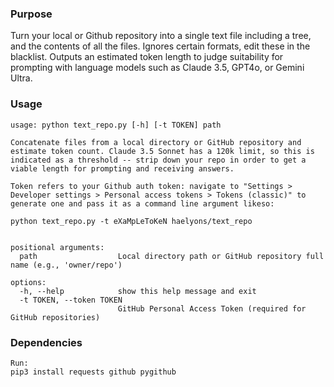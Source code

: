 ### Purpose
Turn your local or Github repository into a single text file including a tree, and the contents of all the files. Ignores certain formats, edit these in the blacklist. Outputs an estimated token length to judge suitability for prompting with language models such as Claude 3.5, GPT4o, or Gemini Ultra.  

### Usage
```
usage: python text_repo.py [-h] [-t TOKEN] path

Concatenate files from a local directory or GitHub repository and estimate token count. Claude 3.5 Sonnet has a 120k limit, so this is indicated as a threshold -- strip down your repo in order to get a viable length for prompting and receiving answers. 

Token refers to your Github auth token: navigate to "Settings > Developer settings > Personal access tokens > Tokens (classic)" to generate one and pass it as a command line argument likeso:

python text_repo.py -t eXaMpLeToKeN haelyons/text_repo


positional arguments:
  path                  Local directory path or GitHub repository full name (e.g., 'owner/repo')

options:
  -h, --help            show this help message and exit
  -t TOKEN, --token TOKEN
                        GitHub Personal Access Token (required for GitHub repositories)
```

### Dependencies
```
Run:
pip3 install requests github pygithub
``` 
